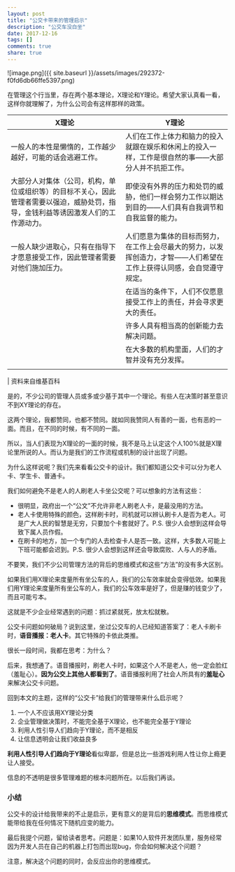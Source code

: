 ```yaml
---
layout: post
title: "公交卡带来的管理启示"
description: "公交车没白坐"
date: 2017-12-16
tags: []
comments: true
share: true
---
```


![image.png]({{ site.baseurl }}/assets/images/292372-f0fd6db66ffe5397.png)

在管理这个行当里，存在两个基本理论，X理论和Y理论。希望大家认真看一看，这样你就理解了，为什么公司会有这样那样的政策。

| X理论                                      | Y理论                                      |
| ---------------------------------------- | ---------------------------------------- |
| 一般人的本性是懒惰的，工作越少越好，可能的话会逃避工作。             | 人们在工作上体力和脑力的投入就跟在娱乐和休闲上的投入一样，工作是很自然的事——大部分人并不抗拒工作。 |
| 大部分人对集体（公司，机构，单位或组织等）的目标不关心，因此管理者需要以强迫，威胁处罚，指导，金钱利益等诱因激发人们的工作源动力。 | 即使没有外界的压力和处罚的威胁，他们一样会努力工作以期达到目的——人们具有自我调节和自我监督的能力。 |
| 一般人缺少进取心，只有在指导下才愿意接受工作，因此管理者需要对他们施加压力。   | 人们愿意为集体的目标而努力，在工作上会尽最大的努力，以发挥创造力，才智——人们希望在工作上获得认同感，会自觉遵守规定。 |
|                                          | 在适当的条件下，人们不仅愿意接受工作上的责任，并会寻求更大的责任。        |
|                                          | 许多人具有相当高的创新能力去解决问题。                      |
|                                          | 在大多数的机构里面，人们的才智并没有充分发挥。                  |
|                                          |                                          |

| 资料来自维基百科

是的，不少公司的管理人员或多或少基于其中一个理论。有些人在决策时甚至意识不到XY理论的存在。

这两个理论，我都赞同，也都不赞同。就如同我赞同人有善的一面，也有恶的一面。而且，在不同的时候，有不同的一面。

所以，当人们表现为X理论的一面的时候，我不是马上认定这个人100%就是X理论里所说的人。而认为是我们的工作流程或机制的设计出现了问题。

为什么这样说呢？我们先来看看公交卡的设计。我们都知道公交卡可以分为老人卡、学生卡、普通卡。

我们如何避免不是老人的人刷老人卡坐公交呢？可以想象的方法有这些：

* 很明显，政府出一个“公文”不允许非老人刷老人卡，是最没用的方法。
* 老人卡使用特殊的颜色，这样刷卡时，司机就可以辨认刷卡人是否为老人。可是广大人民的智慧是无穷，只要加个卡套就好了。P.S. 很少人会想到这样会导致下属人员作假。
* 在刷卡的地方，加一个专门的人去检查卡人是否一致。这样，大多数人可能上下班可能都会迟到。P.S. 很少人会想到这样还会导致腐败、人与人的矛盾。

不要笑，我们不少公司管理方法的背后的思维模式和这些“方法”的没有多大区别。

如果我们用X理论来度量所有坐公车的人，我们的公车效率就会变得低效。如果我们用Y理论来度量所有坐公车的人，我们的公车效率是好了，但是赚的钱变少了，而且可能亏本。

这就是不少企业经常遇到的问题：抓过紧就死，放太松就散。

公交卡问题如何破局？说到这里，坐过公交车的人已经知道答案了：老人卡刷卡时，**语音播报：老人卡**。其它特殊的卡依此类推。

很长一段时间，我都在思考：为什么？

后来，我想通了。语音播报时，刷老人卡时，如果这个人不是老人，他一定会脸红（羞耻心）。**因为公交上其他人都看到了**。语音播报利用了社会人所具有的**羞耻心**来解决公交卡问题。

回到本文的主题，这样的“公交卡”给我们的管理带来什么启示呢？

1. 一个人不应该用XY理论分类
2. 企业管理做决策时，不能完全基于X理论，也不能完全基于Y理论
3. 利用人性引导人们趋向于Y理论，而不是相反
4. 让信息透明会让我们收益良多

**利用人性引导人们趋向于Y理论**看似卑鄙，但是总比一些游戏利用人性让你上瘾更让人接受。

信息的不透明是很多管理难题的根本问题所在。以后我们再谈。

### 小结
公交卡的设计给我带来的不止是启示，更有意义的是背后的**思维模式**。而思维模式能带给我在任何情况下随机应变的能力。

最后我提个问题，留给读者思考。问题是：如果10人软件开发团队里，服务经常因为开发人员在自己的机器上打包而出现bug，你会如何解决这个问题？

注意，解决这个问题的同时，会反应出你的思维模式。





